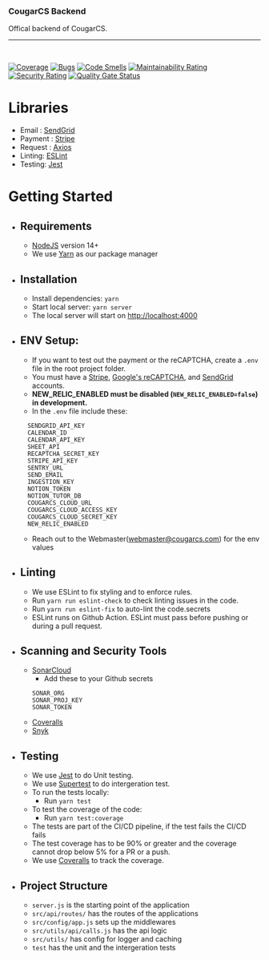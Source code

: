 ### CougarCS Backend

Offical backend of CougarCS.
<br/>

<hr/>
<br/>

[![Coverage](https://sonarcloud.io/api/project_badges/measure?project=CougarCS_CougarCS-Backend&metric=coverage)](https://sonarcloud.io/summary/new_code?id=CougarCS_CougarCS-Backend)
[![Bugs](https://sonarcloud.io/api/project_badges/measure?project=CougarCS_CougarCS-Backend&metric=bugs)](https://sonarcloud.io/summary/new_code?id=CougarCS_CougarCS-Backend)
[![Code Smells](https://sonarcloud.io/api/project_badges/measure?project=CougarCS_CougarCS-Backend&metric=code_smells)](https://sonarcloud.io/summary/new_code?id=CougarCS_CougarCS-Backend)
[![Maintainability Rating](https://sonarcloud.io/api/project_badges/measure?project=CougarCS_CougarCS-Backend&metric=sqale_rating)](https://sonarcloud.io/summary/new_code?id=CougarCS_CougarCS-Backend)
[![Security Rating](https://sonarcloud.io/api/project_badges/measure?project=CougarCS_CougarCS-Backend&metric=security_rating)](https://sonarcloud.io/summary/new_code?id=CougarCS_CougarCS-Backend)
[![Quality Gate Status](https://sonarcloud.io/api/project_badges/measure?project=CougarCS_CougarCS-Backend&metric=alert_status)](https://sonarcloud.io/summary/new_code?id=CougarCS_CougarCS-Backend)

# Libraries

- Email : [SendGrid](https://sendgrid.com)
- Payment : [Stripe](https://stripe.com/docs)
- Request : [Axios](https://github.com/axios/axios)
- Linting: [ESLint](https://eslint.org/)
- Testing: [Jest](https://jestjs.io/)

# Getting Started

- ## Requirements
  - [NodeJS](https://nodejs.org/en/) version 14+
  - We use [Yarn](https://yarnpkg.com/getting-started/install) as our package manager
- ## Installation
  - Install dependencies: `yarn`
  - Start local server: `yarn server`
  - The local server will start on [http://localhost:4000](http://localhost:4000)
- ## ENV Setup:
  - If you want to test out the payment or the reCAPTCHA, create a `.env` file in the root project folder.
  - You must have a [Stripe](https://stripe.com/), [Google's reCAPTCHA](https://www.google.com/recaptcha/about/), and [SendGrid](https://sendgrid.com) accounts.
  - <strong>NEW_RELIC_ENABLED must be disabled (`NEW_RELIC_ENABLED=false`) in development.</strong>
  - In the `.env` file include these:
  ```
    SENDGRID_API_KEY
    CALENDAR_ID
    CALENDAR_API_KEY
    SHEET_API
    RECAPTCHA_SECRET_KEY
    STRIPE_API_KEY
    SENTRY_URL
    SEND_EMAIL
    INGESTION_KEY
    NOTION_TOKEN
    NOTION_TUTOR_DB
    COUGARCS_CLOUD_URL
    COUGARCS_CLOUD_ACCESS_KEY
    COUGARCS_CLOUD_SECRET_KEY
    NEW_RELIC_ENABLED
  ```
  - Reach out to the Webmaster(webmaster@cougarcs.com) for the env values
- ## Linting

  - We use ESLint to fix styling and to enforce rules.
  - Run `yarn run eslint-check` to check linting issues in the code.
  - Run `yarn run eslint-fix` to auto-lint the code.secrets
  - ESLint runs on Github Action. ESLint must pass before pushing or during a pull request.

- ## Scanning and Security Tools

  - [SonarCloud](https://sonarcloud.io/)
    - Add these to your Github secrets
    ```
    SONAR_ORG
    SONAR_PROJ_KEY
    SONAR_TOKEN
    ```
  - [Coveralls](https://coveralls.io/)
  - [Snyk](https://snyk.io/)

- ## Testing

  - We use [Jest](https://jestjs.io/) to do Unit testing.
  - We use [Supertest](https://github.com/visionmedia/supertest) to do intergeration test.
  - To run the tests locally:
    - Run `yarn test`
  - To test the coverage of the code:
    - Run `yarn test:coverage`
  - The tests are part of the CI/CD pipeline, if the test fails the CI/CD fails
  - The test coverage has to be 90% or greater and the coverage cannot drop below 5% for a PR or a push.
  - We use [Coveralls](https://coveralls.io/github/CougarCS/CougarCS-Backend) to track the coverage.

- ## Project Structure
  - `server.js` is the starting point of the application
  - `src/api/routes/` has the routes of the applications
  - `src/config/app.js` sets up the middlewares
  - `src/utils/api/calls.js` has the api logic
  - `src/utils/` has config for logger and caching
  - `test` has the unit and the intergeration tests
